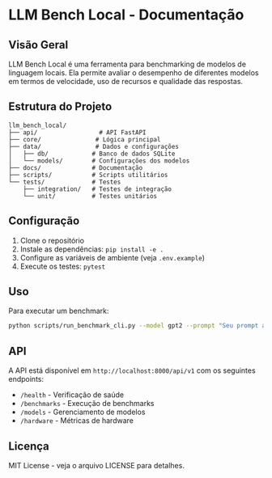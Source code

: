 # LLM Bench Local - Documentação

## Visão Geral
LLM Bench Local é uma ferramenta para benchmarking de modelos de linguagem locais. Ela permite avaliar o desempenho de diferentes modelos em termos de velocidade, uso de recursos e qualidade das respostas.

## Estrutura do Projeto
```
llm_bench_local/
├── api/                 # API FastAPI
├── core/               # Lógica principal
├── data/               # Dados e configurações
│   ├── db/            # Banco de dados SQLite
│   └── models/        # Configurações dos modelos
├── docs/              # Documentação
├── scripts/           # Scripts utilitários
└── tests/             # Testes
    ├── integration/   # Testes de integração
    └── unit/          # Testes unitários
```

## Configuração
1. Clone o repositório
2. Instale as dependências: `pip install -e .`
3. Configure as variáveis de ambiente (veja `.env.example`)
4. Execute os testes: `pytest`

## Uso
Para executar um benchmark:
```bash
python scripts/run_benchmark_cli.py --model gpt2 --prompt "Seu prompt aqui"
```

## API
A API está disponível em `http://localhost:8000/api/v1` com os seguintes endpoints:
- `/health` - Verificação de saúde
- `/benchmarks` - Execução de benchmarks
- `/models` - Gerenciamento de modelos
- `/hardware` - Métricas de hardware

## Licença
MIT License - veja o arquivo LICENSE para detalhes. 
